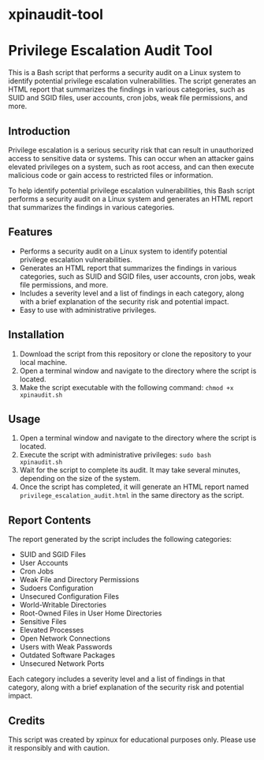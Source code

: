 # xpinaudit-tool

# Privilege Escalation Audit Tool

This is a Bash script that performs a security audit on a Linux system to identify potential privilege escalation vulnerabilities. The script generates an HTML report that summarizes the findings in various categories, such as SUID and SGID files, user accounts, cron jobs, weak file permissions, and more.

## Introduction

Privilege escalation is a serious security risk that can result in unauthorized access to sensitive data or systems. This can occur when an attacker gains elevated privileges on a system, such as root access, and can then execute malicious code or gain access to restricted files or information.

To help identify potential privilege escalation vulnerabilities, this Bash script performs a security audit on a Linux system and generates an HTML report that summarizes the findings in various categories.

## Features

- Performs a security audit on a Linux system to identify potential privilege escalation vulnerabilities.
- Generates an HTML report that summarizes the findings in various categories, such as SUID and SGID files, user accounts, cron jobs, weak file permissions, and more.
- Includes a severity level and a list of findings in each category, along with a brief explanation of the security risk and potential impact.
- Easy to use with administrative privileges.

## Installation

1. Download the script from this repository or clone the repository to your local machine.
2. Open a terminal window and navigate to the directory where the script is located.
3. Make the script executable with the following command:
`chmod +x xpinaudit.sh`

## Usage

1. Open a terminal window and navigate to the directory where the script is located.
2. Execute the script with administrative privileges:
`sudo bash xpinaudit.sh`
3. Wait for the script to complete its audit. It may take several minutes, depending on the size of the system.
4. Once the script has completed, it will generate an HTML report named `privilege_escalation_audit.html` in the same directory as the script.

## Report Contents

The report generated by the script includes the following categories:

- SUID and SGID Files
- User Accounts
- Cron Jobs
- Weak File and Directory Permissions
- Sudoers Configuration
- Unsecured Configuration Files
- World-Writable Directories
- Root-Owned Files in User Home Directories
- Sensitive Files
- Elevated Processes
- Open Network Connections
- Users with Weak Passwords
- Outdated Software Packages
- Unsecured Network Ports

Each category includes a severity level and a list of findings in that category, along with a brief explanation of the security risk and potential impact.

## Credits

This script was created by xpinux for educational purposes only. Please use it responsibly and with caution.

